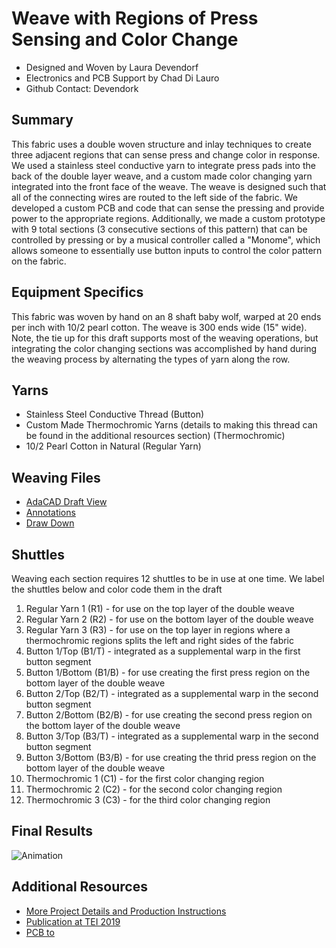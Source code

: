 # Weave with Regions of Press Sensing and Color Change
- Designed and Woven by Laura Devendorf
- Electronics and PCB Support by Chad Di Lauro
- Github Contact: Devendork

## Summary
This fabric uses a double woven structure and inlay techniques to create three adjacent regions that can sense press and change color in response. We used a stainless steel conductive yarn to integrate press pads into the back of the double layer weave, and a custom made color changing yarn integrated into the front face of the weave. The weave is designed such that all of the connecting wires are routed to the left side of the fabric. We developed a custom PCB and code that can sense the pressing and provide power to the appropriate regions. Additionally, we made a custom prototype with 9 total sections (3 consecutive sections of this pattern) that can be controlled by pressing or by a musical controller called a "Monome", which allows someone to essentially use button inputs to control the color pattern on the fabric. 


## Equipment Specifics
This fabric was woven by hand on an 8 shaft baby wolf, warped at 20 ends per inch with 10/2 pearl cotton. The weave is 300 ends wide (15" wide). Note, the tie up for this draft supports most of the weaving operations, but integrating the color changing sections was accomplished by hand during the weaving process by alternating the types of yarn along the row. 

## Yarns
* Stainless Steel Conductive Thread (Button)
* Custom Made Thermochromic Yarns (details to making this thread can be found in the additional resources section) (Thermochromic)
* 10/2 Pearl Cotton in Natural (Regular Yarn)

## Weaving Files
- [AdaCAD Draft View](/drafts/13_region_weave/adacad_canvas.png)
- [Annotations](/drafts/13_region_weave/annotations.txt)
- [Draw Down](/drafts/13_region_weave/drawdown.png)

## Shuttles
Weaving each section requires 12 shuttles to be in use at one time. We label the shuttles below and color code them in the draft
1. Regular Yarn 1 (R1) - for use on the top layer of the double weave
2. Regular Yarn 2 (R2) - for use on the bottom layer of the double weave
3. Regular Yarn 3 (R3) - for use on the top layer in regions where a thermochromic regions splits the left and right sides of the fabric
4. Button 1/Top (B1/T) - integrated as a supplemental warp in the first button segment
5. Button 1/Bottom (B1/B) - for use creating the first press region on the bottom layer of the double weave
6. Button 2/Top (B2/T) - integrated as a supplemental warp in the second button segment
7. Button 2/Bottom (B2/B) - for use creating the second press region on the bottom layer of the double weave
8. Button 3/Top (B3/T) - integrated as a supplemental warp in the second button segment
9. Button 3/Bottom (B3/B) - for use creating the thrid press region on the bottom layer of the double weave
10. Thermochromic 1 (C1) - for the first color changing region 
11. Thermochromic 2 (C2) - for the second color changing region 
12. Thermochromic 3 (C3) - for the third color changing region 


## Final Results
![Animation](/drafts/13_region_weave/animated_gif_small.gif)

## Additional Resources
- [More Project Details and Production Instructions](http://unstable.design/force-fabric/)
- [Publication at TEI 2019](https://dl.acm.org/citation.cfm?id=3295625)
- [PCB to ](https://dl.acm.org/citation.cfm?id=3295625)

